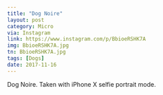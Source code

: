 ```yaml
---
title: "Dog Noire"
layout: post
category: Micro
via: Instagram
link: https://www.instagram.com/p/BbioeRSHK7A
img: BbioeRSHK7A.jpg
tn: BbioeRSHK7A.jpg
tags: [Dogs]
date: 2017-11-16
---
```

Dog Noire. 
Taken with iPhone X selfie portrait mode.